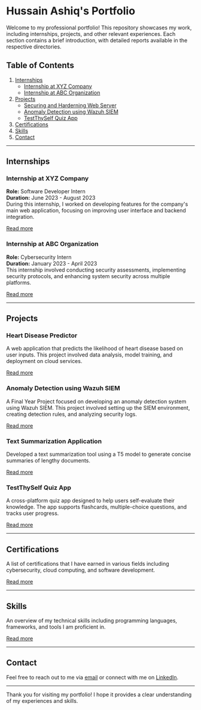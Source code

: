 # Hussain Ashiq's Portfolio

Welcome to my professional portfolio! This repository showcases my work, including internships, projects, and other relevant experiences. Each section contains a brief introduction, with detailed reports available in the respective directories.

## Table of Contents

1. [Internships](#internships)
    - [Internship at XYZ Company](#internship-at-xyz-company)
    - [Internship at ABC Organization](#internship-at-abc-organization)
2. [Projects](#projects)
    - [Securing and Harderning Web Server]()
    - [Anomaly Detection using Wazuh SIEM](#anomaly-detection-using-wazuh-siem)
    - [TestThySelf Quiz App](#testthyself-quiz-app)
3. [Certifications](#certifications)
4. [Skills](#skills)
5. [Contact](#contact)

---

## Internships

### Internship at XYZ Company
**Role:** Software Developer Intern  
**Duration:** June 2023 - August 2023  
During this internship, I worked on developing features for the company's main web application, focusing on improving user interface and backend integration.

[Read more](internships/xyz-company/README.md)

### Internship at ABC Organization
**Role:** Cybersecurity Intern  
**Duration:** January 2023 - April 2023  
This internship involved conducting security assessments, implementing security protocols, and enhancing system security across multiple platforms.

[Read more](internships/abc-organization/README.md)

---

## Projects

### Heart Disease Predictor
A web application that predicts the likelihood of heart disease based on user inputs. This project involved data analysis, model training, and deployment on cloud services.

[Read more](projects/heart-disease-predictor/README.md)

### Anomaly Detection using Wazuh SIEM
A Final Year Project focused on developing an anomaly detection system using Wazuh SIEM. This project involved setting up the SIEM environment, creating detection rules, and analyzing security logs.

[Read more](projects/anomaly-detection-wazuh-siem/README.md)

### Text Summarization Application
Developed a text summarization tool using a T5 model to generate concise summaries of lengthy documents.

[Read more](projects/text-summarization/README.md)

### TestThySelf Quiz App
A cross-platform quiz app designed to help users self-evaluate their knowledge. The app supports flashcards, multiple-choice questions, and tracks user progress.

[Read more](projects/testthyself-quiz-app/README.md)

---

## Certifications
A list of certifications that I have earned in various fields including cybersecurity, cloud computing, and software development.

[Read more](certifications/README.md)

---

## Skills
An overview of my technical skills including programming languages, frameworks, and tools I am proficient in.

[Read more](skills/README.md)

---

## Contact
Feel free to reach out to me via [email](mailto:hussain@example.com) or connect with me on [LinkedIn](https://www.linkedin.com/in/hussain-ashiq).

---

Thank you for visiting my portfolio! I hope it provides a clear understanding of my experiences and skills.
